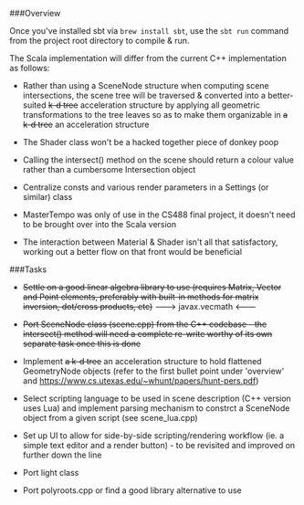 ###Overview

Once you've installed sbt via ```brew install sbt```, use the ```sbt run``` command from the project root directory to compile & run.

The Scala implementation will differ from the current C++ implementation as follows:

- Rather than using a SceneNode structure when computing scene intersections, the scene tree will be traversed & converted into a better-suited ~~k-d tree~~ acceleration structure by applying all geometric transformations to the tree leaves so as to make them organizable in ~~a k-d tree~~ an acceleration structure

- The Shader class won't be a hacked together piece of donkey poop

- Calling the intersect() method on the scene should return a colour value rather than a cumbersome Intersection object

- Centralize consts and various render parameters in a Settings (or similar) class

- MasterTempo was only of use in the CS488 final project, it doesn't need to be brought over into the Scala version

- The interaction between Material & Shader isn't all that satisfactory, working out a better flow on that front would be beneficial

###Tasks

- ~~Settle on a good linear algebra library to use (requires Matrix, Vector and Point elements, preferably with built-in methods for matrix inversion, dot/cross products, etc)~~ ---> javax.vecmath <---

- ~~Port SceneNode class (scene.cpp) from the C++ codebase - the intersect() method will need a complete re-write worthy of its own separate task once this is done~~

- Implement ~~a k-d tree~~ an acceleration structure to hold flattened GeometryNode objects (refer to the first bullet point under 'overview' and https://www.cs.utexas.edu/~whunt/papers/hunt-pers.pdf)

- Select scripting language to be used in scene description (C++ version uses Lua) and implement parsing mechanism to constrct a SceneNode object from a given script (see scene_lua.cpp)

- Set up UI to allow for side-by-side scripting/rendering workflow (ie. a simple text editor and a render button) - to be revisited and improved on further down the line

- Port light class

- Port polyroots.cpp or find a good library alternative to use